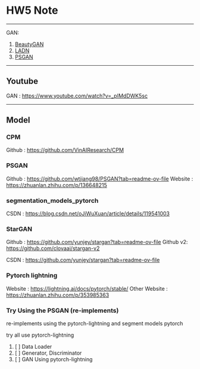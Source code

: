 # HW5 Note

---
GAN:

1. [BeautyGAN](https://dl.acm.org/doi/10.1145/3240508.3240618)
2. [LADN](https://arxiv.org/abs/1904.11272)
3. [PSGAN](https://arxiv.org/abs/1909.06956)

---

## Youtube

GAN : <https://www.youtube.com/watch?v=_pIMdDWK5sc>

---

## Model

### CPM

Github : <https://github.com/VinAIResearch/CPM>

### PSGAN

Github : <https://github.com/wtjiang98/PSGAN?tab=readme-ov-file>
Website : <https://zhuanlan.zhihu.com/p/136648215>

### segmentation_models_pytorch

CSDN : <https://blog.csdn.net/oJiWuXuan/article/details/119541003>

### StarGAN

Github : <https://github.com/yunjey/stargan?tab=readme-ov-file>
Github v2: <https://github.com/clovaai/stargan-v2>

CSDN : <https://github.com/yunjey/stargan?tab=readme-ov-file>

### Pytorch lightning

Website : <https://lightning.ai/docs/pytorch/stable/>
Other Website : <https://zhuanlan.zhihu.com/p/353985363>

### Try Using the PSGAN (re-implements)

re-implements using the pytorch-lightning and segment models pytorch  

try all use pytorch-lightning

1. [ ] Data Loader
2. [ ] Generator, Discriminator
3. [ ] GAN Using pytorch-lightning
